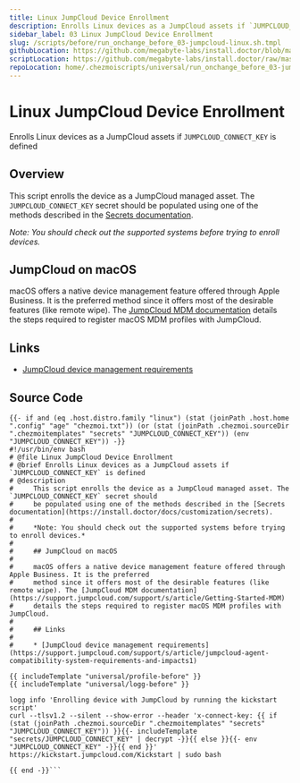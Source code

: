 ```yaml
---
title: Linux JumpCloud Device Enrollment
description: Enrolls Linux devices as a JumpCloud assets if `JUMPCLOUD_CONNECT_KEY` is defined
sidebar_label: 03 Linux JumpCloud Device Enrollment
slug: /scripts/before/run_onchange_before_03-jumpcloud-linux.sh.tmpl
githubLocation: https://github.com/megabyte-labs/install.doctor/blob/master/home/.chezmoiscripts/universal/run_onchange_before_03-jumpcloud-linux.sh.tmpl
scriptLocation: https://github.com/megabyte-labs/install.doctor/raw/master/home/.chezmoiscripts/universal/run_onchange_before_03-jumpcloud-linux.sh.tmpl
repoLocation: home/.chezmoiscripts/universal/run_onchange_before_03-jumpcloud-linux.sh.tmpl
---
```

# Linux JumpCloud Device Enrollment

Enrolls Linux devices as a JumpCloud assets if `JUMPCLOUD_CONNECT_KEY` is defined

## Overview

This script enrolls the device as a JumpCloud managed asset. The `JUMPCLOUD_CONNECT_KEY` secret should
be populated using one of the methods described in the [Secrets documentation](https://install.doctor/docs/customization/secrets).

*Note: You should check out the supported systems before trying to enroll devices.*

## JumpCloud on macOS

macOS offers a native device management feature offered through Apple Business. It is the preferred
method since it offers most of the desirable features (like remote wipe). The [JumpCloud MDM documentation](https://support.jumpcloud.com/support/s/article/Getting-Started-MDM)
details the steps required to register macOS MDM profiles with JumpCloud.

## Links

* [JumpCloud device management requirements](https://support.jumpcloud.com/support/s/article/jumpcloud-agent-compatibility-system-requirements-and-impacts1)



## Source Code

```
{{- if and (eq .host.distro.family "linux") (stat (joinPath .host.home ".config" "age" "chezmoi.txt")) (or (stat (joinPath .chezmoi.sourceDir ".chezmoitemplates" "secrets" "JUMPCLOUD_CONNECT_KEY")) (env "JUMPCLOUD_CONNECT_KEY")) -}}
#!/usr/bin/env bash
# @file Linux JumpCloud Device Enrollment
# @brief Enrolls Linux devices as a JumpCloud assets if `JUMPCLOUD_CONNECT_KEY` is defined
# @description
#     This script enrolls the device as a JumpCloud managed asset. The `JUMPCLOUD_CONNECT_KEY` secret should
#     be populated using one of the methods described in the [Secrets documentation](https://install.doctor/docs/customization/secrets).
#
#     *Note: You should check out the supported systems before trying to enroll devices.*
#
#     ## JumpCloud on macOS
#
#     macOS offers a native device management feature offered through Apple Business. It is the preferred
#     method since it offers most of the desirable features (like remote wipe). The [JumpCloud MDM documentation](https://support.jumpcloud.com/support/s/article/Getting-Started-MDM)
#     details the steps required to register macOS MDM profiles with JumpCloud.
#
#     ## Links
#
#     * [JumpCloud device management requirements](https://support.jumpcloud.com/support/s/article/jumpcloud-agent-compatibility-system-requirements-and-impacts1)

{{ includeTemplate "universal/profile-before" }}
{{ includeTemplate "universal/logg-before" }}

logg info 'Enrolling device with JumpCloud by running the kickstart script'
curl --tlsv1.2 --silent --show-error --header 'x-connect-key: {{ if (stat (joinPath .chezmoi.sourceDir ".chezmoitemplates" "secrets" "JUMPCLOUD_CONNECT_KEY")) }}{{- includeTemplate "secrets/JUMPCLOUD_CONNECT_KEY" | decrypt -}}{{ else }}{{- env "JUMPCLOUD_CONNECT_KEY" -}}{{ end }}' https://kickstart.jumpcloud.com/Kickstart | sudo bash

{{ end -}}```
